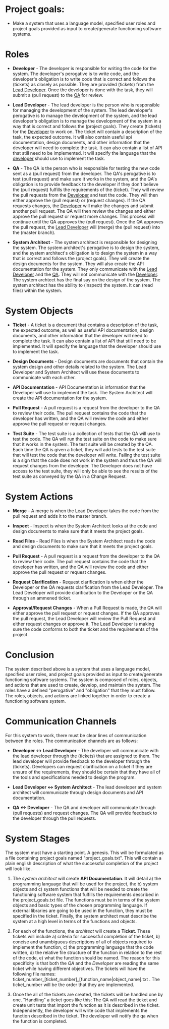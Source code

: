 # Project goals:
* Make a system that uses a language model, specified user roles and project goals provided as input to create/generate functioning software systems.

# Roles
* **Developer** - The developer is responsible for writing the code for the system. The developer's perogative is to write code, and the developer's obligation is to write code that is correct and follows the (tickets) as closely as possible. They are provided (tickets) from the [Lead Developer](#lead-developer). Once the developer is done with the task, they will submit a (pull request) to the [QA](#qa) for review. 

* **Lead Developer** - The lead developer is the person who is responsible for managing the development of the system. The lead developer's perogative is to manage the development of the system, and the lead developer's obligation is to manage the development of the system in a way that is correct and follows the (project goals). They create (tickets) for the [Developer](#developer) to work on. The ticket will contain a description of the task, the expected outcome. It will also contain useful api documentation, design documents, and other information that the developer will need to complete the task. It can also contain a list of API that still need to be implemented. It will specify the language that the [developer](#developer) should use to implement the task. 

* **QA** - The QA is the person who is responsible for testing the new code sent as a (pull request) from the developer. The QA's perogative is to test (pull request) and make sure it works in the system, and the QA's obligation is to provide feedback to the developer if they don't believe the (pull request) fulfills the requirements of the (ticket). They will review the pull requests from the [Developer](#developer) and test the code. They will then either approve the (pull request) or (request changes). If the QA requests changes, the [Developer](#developer) will make the changes and submit another pull request. The QA will then review the changes and either approve the pull request or request more changes. This process will continue until the QA approves the (pull request). Once the QA approves the pull request, the [Lead Developer](#lead-developer) will (merge) the (pull request) into the (master branch).

* **System Architect** - The system architect is responsible for designing the system. The system architect's perogative is to design the system, and the system architect's obligation is to design the system in a way that is correct and follows the (project goals). They will create the design documents for the system. They will also create the API documentation for the system. They only communicate with the [Lead Developer](#lead-developer) and the [QA](#qa). They will not communicate with the [Developer](#developer). The system archtect has the final say on the design of the system. The system architect has the ability to (inspect) the system. It can (read files) within the system.

# System Objects
* **Ticket** - A ticket is a document that contains a description of the task, the expected outcome, as well as useful API documentation, design documents, and other information that the developer will need to complete the task. It can also contain a list of API that still need to be implemented. It will specify the language that the developer should use to implement the task.

* **Design Documents** -  Design documents are documents that contain the system design and other details related to the system. The Lead Developer and System Architect will use these documents to communicate with each other.

* **API Documentation** - API Documentation is information that the Developer will use to implement the task. The System Architect will create the API documentation for the system.

* **Pull Request** - A pull request is a request from the developer to the QA to review their code. The pull request contains the code that the developer has written, and the QA will review the code and either approve the pull request or request changes.

* **Test Suite** - The test suite is a collection of tests that the QA will use to test the code. The QA will run the test suite on the code to make sure that it works in the system. The test suite will be created by the QA. Each time the QA is given a ticket, they will add tests to the test suite that will test the code that the developer will write. Failing the test suite is a sign that the code does not work in the system and thus the QA will request changes from the developer. The Developer does not have access to the test suite, they will only be able to see the results of the test suite as conveyed by the QA in a Change Request.
# System Actions
* **Merge** - A merge is when the Lead Developer takes the code from the pull request and adds it to the master branch.

* **Inspect** - Inspect is when the System Architect looks at the code and design documents to make sure that it meets the project goals. 

* **Read Files** - Read Files is when the System Architect reads the code and design documents to make sure that it meets the project goals.

*  **Pull Request** - A pull request is a request from the developer to the QA to review their code. The pull request contains the code that the developer has written, and the QA will review the code and either approve the pull request or request changes.

* **Request Clarification** -  Request clarification is when either the Developer or the QA requests clarification from the Lead Developer. The Lead Developer will provide clarification to the Developer or the QA through an ammened ticket.

* **Approval/Request Changes** - When a Pull Request is made, the QA will either approve the pull request or request changes. If the QA approves the pull request, the Lead Developer will review the Pull Request and either request changes or approve it. The Lead Developer is making sure the code conforms to both the ticket and the requirements of the project.

# Conclusion
The system described above is a system that uses a language model, specified user roles, and project goals provided as input to create/generate functioning software systems. The system is composed of roles, objects, and actions that are used to create, develop, and maintain the system. The roles have a defined "perogative" and "obligation" that they must follow. The roles, objects, and actions are linked together in order to create a functioning software system.

# Communication Channels
For this system to work, there must be clear lines of communication between the roles. The communication channels are as follows:


* **Developer <-> Lead Developer** - The developer will communicate with the lead developer through the (tickets) that are assigned to them. The lead developer will provide feedback to the developer through the (tickets). Developers can request clarification on a ticket if they are unsure of the requirements, they should be certain that they have all of the tools and specifications needed to design the program.

* **Lead Developer <-> System Architect** - The lead developer and system architect will communicate through design documents and API documentation.

* **QA <-> Developer** - The QA and developer will communicate through (pull requests) and request changes. The QA will provide feedback to the developer through the pull requests.


# System Stages
The system must have a starting point. A genesis. This will be formulated as a file containing project goals named "project_goals.txt". This will contain a plain english description of what the successful completion of the project will look like.

1. The *system architect* will create **API Documentation**. It will detail a) the programming language that will be used for the project, the b) system objects and c) system functions that will be needed to create the functioning software system that fulfills the requirements described in the project_goals.txt file. The functions must be in terms of the system objects and basic types of the chosen programming language. If external libraries are going to be used in the function, they must be specified in the ticket. Finally, the system architect must describe the system at a high level in terms of the functions and objects. 

2. For each of the functions, the *architect* will create a **Ticket**. These tickets will include a) criteria for successful completion of the ticket, b) concise and unambiguous descriptions of all of objects required to implement the function, c) the programming language that the code written, d) the relative file structure of the function in relation to the rest of the code, e) what the function should be named. The reason for this specificity is that both the *QA* and the *Developer* are reading the same ticket while having different objectives. The tickets will have the following file names: ticket_number_[ticket_number]_[function_name|object_name].txt . The ticket_number will be the order that they are implemented.

2. Once the all of the tickets are created, the tickets will be handled one by one. "Handling" a ticket goes like this: The QA will read the ticket and create unit tests that import the function as it is described in the ticket. Independently, the developer will write code that implements the function described in the ticket. The developer will notify the qa when the function is completed.
